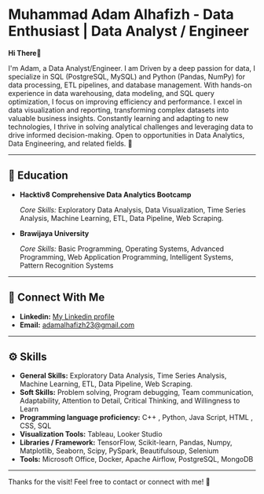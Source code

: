 Muhammad Adam Alhafizh - Data Enthusiast | Data Analyst / Engineer
=======================================
**Hi There👋**

<p>I'm Adam, a Data Analyst/Engineer. I am Driven by a deep passion for data, I specialize in SQL (PostgreSQL, MySQL) and Python (Pandas, NumPy) for data processing, ETL pipelines, and database management. With hands-on experience in data warehousing, data modeling, and SQL query optimization, I focus on improving efficiency and performance. I excel in data visualization and reporting, transforming complex datasets into valuable business insights. Constantly learning and adapting to new technologies, I thrive in solving analytical challenges and leveraging data to drive informed decision-making. Open to opportunities in Data Analytics, Data Engineering, and related fields. 🚀</p>

-----------------------------------------

<h2>🏫 Education </h2>

* **Hacktiv8 Comprehensive Data Analytics Bootcamp**
  <p><i>Core Skills: </i>Exploratory Data Analysis, Data Visualization, Time Series Analysis, Machine Learning, ETL, Data Pipeline,
  Web Scraping.</p>
* **Brawijaya University**
  <p><i>Core Skills: </i>Basic Programming, Operating Systems, Advanced Programming, Web Application Programming, Intelligent Systems, Pattern Recognition Systems</p>

-----------------------------------------

<h2>📩 Connect With Me</h2>

* **Linkedin:** [My Linkedin profile](https://www.linkedin.com/in/muhammadadamalhafizh/)
* **Email:** [adamalhafizh23@gmail.com](mailto:adamalhafizh23@gmail.com)

-----------------------------------------

<h2>⚙️ Skills </h2>

* **General Skills:** Exploratory Data Analysis, Time Series Analysis, Machine Learning, ETL, Data Pipeline,
Web Scraping.
* **Soft Skills:** Problem solving, Program debugging, Team communication, Adaptability, Attention to Detail,
Critical Thinking, and Willingness to Learn
* **Programming language proficiency:** C++ , Python, Java Script, HTML , CSS, SQL
* **Visualization Tools:** Tableau, Looker Studio
* **Libraries / Framework:** TensorFlow, Scikit-learn, Pandas, Numpy, Matplotlib, Seaborn, Scipy, PySpark,
Beautifulsoup, Selenium
* **Tools:** Microsoft Office, Docker, Apache Airflow, PostgreSQL, MongoDB

-----------------------------------------

Thanks for the visit! Feel free to contact or connect with me! 👋
